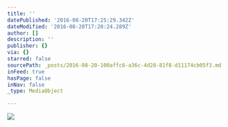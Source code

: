 ```yaml
---
title: ''
datePublished: '2016-08-20T17:25:29.342Z'
dateModified: '2016-08-20T17:20:24.289Z'
author: []
description: ''
publisher: {}
via: {}
starred: false
sourcePath: _posts/2016-08-20-100affc6-a36c-4d28-81f8-d11174cb05f3.md
inFeed: true
hasPage: false
inNav: false
_type: MediaObject

---
```

![](https://the-grid-user-content.s3-us-west-2.amazonaws.com/3b36403c-b3c7-48ce-aab2-e5f928fad9fd.jpg)